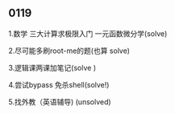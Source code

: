 ## 0119

1.数学 三大计算求极限入门  一元函数微分学(solve)

2.尽可能多刷root-me的题(也算 solve)

3.逻辑课两课加笔记(solve )

4.尝试bypass 免杀shell(solve!)

5.找外教（英语辅导) (unsolved)